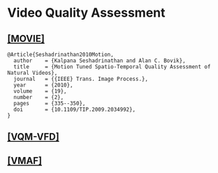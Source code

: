 # Video Quality Assessment

## [[MOVIE]](http://live.ece.utexas.edu/research/Quality/movie.html)
```
@Article{Seshadrinathan2010Motion,
  author    = {Kalpana Seshadrinathan and Alan C. Bovik},
  title     = {Motion Tuned Spatio-Temporal Quality Assessment of Natural Videos},
  journal   = {{IEEE} Trans. Image Process.},
  year      = {2010},
  volume    = {19},
  number    = {2},
  pages     = {335--350},
  doi       = {10.1109/TIP.2009.2034992},
}
```

## [[VQM-VFD]](https://github.com/NTIA/vqm)

## [[VMAF]](https://github.com/Netflix/vmaf)
